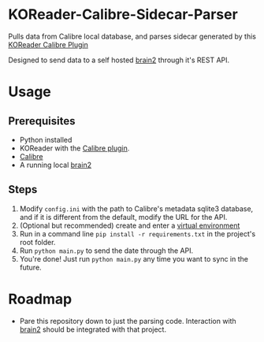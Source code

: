 # KOReader-Calibre-Sidecar-Parser

Pulls data from Calibre local database, and parses sidecar generated by this [KOReader Calibre Plugin](https://git.sr.ht/~harmtemolder/koreader-calibre-plugin)

Designed to send data to a self hosted [brain2](https://github.com/AmmarNanjiani/brain2) through it's REST API.
# Usage

## Prerequisites
- Python installed
- KOReader with the [Calibre plugin](https://git.sr.ht/~harmtemolder/koreader-calibre-plugin).
- [Calibre](https://github.com/kovidgoyal/calibre)
- A running local [brain2](https://github.com/AmmarNanjiani/brain2)

## Steps
1. Modify `config.ini` with the path to Calibre's metadata sqlite3 database, and if it is different from the default, modify the URL for the API. 
2. (Optional but recommended) create and enter a [virtual environment](https://docs.python.org/3/library/venv.html)
3. Run in a command line `pip install -r requirements.txt` in the project's root folder.
4. Run `python main.py` to send the date through the API.
5. You're done! Just run `python main.py` any time you want to sync in the future.

# Roadmap
- Pare this repository down to just the parsing code. Interaction with [brain2](https://github.com/AmmarNanjiani/brain2) should be integrated with that project.

